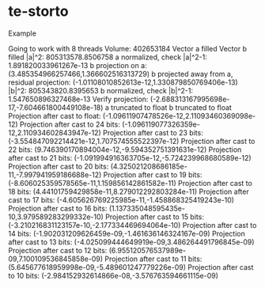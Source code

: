 # te-storto

Example 

Going to work with 8 threads
Volume: 402653184
Vector a filled
Vector b filled
|a|^2: 805313578.8506758
a normalized, check |a|^2-1: 1.891820033961267e-13
b projection on a: (3.485354966257466,1.366602516313729)
b projected away from a, residual projection: (-1.01108010852613e-12,1.330879850769406e-13)
|b|^2: 805343820.8395653
b normalized, check |b|^2-1: 1.547650896327468e-13
Verify projection: (-2.688313167995698e-17,-7.604661800449108e-18)
a truncated to float
b truncated to float
Projection after cast to float: (-1.09611907478526e-12,2.11093460369098e-12)
Projection after cast to 24 bits: (-1.096119077326359e-12,2.110934602843947e-12)
Projection after cast to 23 bits: (-3.554847092214421e-12,1.707574555522397e-12)
Projection after cast to 22 bits: (9.746390170894004e-12,-9.594352751391631e-12)
Projection after cast to 21 bits: (-1.091994916363705e-12,-5.724239968680589e-12)
Projection after cast to 20 bits: (4.325021208686185e-11,-7.997941959186688e-12)
Projection after cast to 19 bits: (-8.606025359578565e-11,1.159856142861582e-11)
Projection after cast to 18 bits: (4.44101759429858e-11,8.279012292803284e-11)
Projection after cast to 17 bits: (-4.605626769225985e-11,-1.458868325419243e-10)
Projection after cast to 16 bits: (1.137335048595435e-10,3.979589283299332e-10)
Projection after cast to 15 bits: (-3.210216831123157e-10,-2.177334469694064e-10)
Projection after cast to 14 bits: (-1.902031209626459e-09,-1.461636146324167e-09)
Projection after cast to 13 bits: (-4.025099444649919e-09,3.486264491796845e-09)
Projection after cast to 12 bits: (6.955120576537989e-09,7.100109536845858e-09)
Projection after cast to 11 bits: (5.645677618959998e-09,-5.489601247779226e-09)
Projection after cast to 10 bits: (-2.984152932614866e-08,-3.576763594661115e-09)
